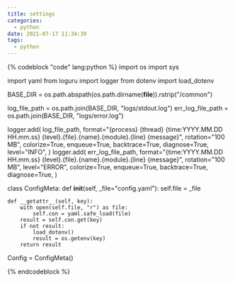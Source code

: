 ```yaml
---
title: settings
categories:
  - python
date: 2021-07-17 11:34:39
tags:
  - python
---
```



{% codeblock "code" lang:python %}
import os
import sys

import yaml
from loguru import logger
from dotenv import load_dotenv

BASE_DIR = os.path.abspath(os.path.dirname(__file__)).rstrip("/common")

log_file_path = os.path.join(BASE_DIR, "logs/stdout.log")
err_log_file_path = os.path.join(BASE_DIR, "logs/error.log")

logger.add(
    log_file_path,
    format="{process} {thread} {time:YYYY.MM.DD HH.mm.ss} {level}.{file}.{name}.{module}.{line} {message}",
    rotation="100 MB",
    colorize=True,
    enqueue=True,
    backtrace=True,
    diagnose=True,
    level="INFO",
)
logger.add(
    err_log_file_path,
    format="{time:YYYY.MM.DD HH.mm.ss} {level}.{file}.{name}.{module}.{line} {message}",
    rotation="100 MB",
    level="ERROR",
    colorize=True,
    enqueue=True,
    backtrace=True,
    diagnose=True,
)


class ConfigMeta:
    def __init__(self, _file="config.yaml"):
        self.file = _file

    def __getattr__(self, key):
        with open(self.file, "r") as file:
            self.con = yaml.safe_load(file)
        result = self.con.get(key)
        if not result:
            load_dotenv()
            result = os.getenv(key)
        return result


Config = ConfigMeta()

{% endcodeblock %}
